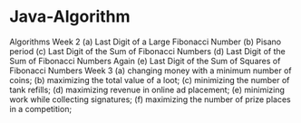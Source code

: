 # Java-Algorithm
Algorithms
Week 2
(a) Last Digit of a Large Fibonacci Number
(b) Pisano period 
(c) Last Digit of the Sum of Fibonacci Numbers
(d) Last Digit of the Sum of Fibonacci Numbers Again 
(e) Last Digit of the Sum of Squares of Fibonacci Numbers
Week 3
(a) changing money with a minimum number of coins;
(b) maximizing the total value of a loot;
(c) minimizing the number of tank refills;
(d) maximizing revenue in online ad placement;
(e) minimizing work while collecting signatures;
(f) maximizing the number of prize places in a competition;
